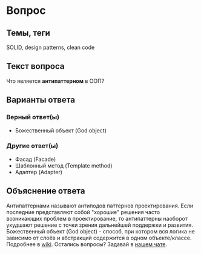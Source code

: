 # Вопрос

## Темы, теги

SOLID, design patterns, clean code

## Текст вопроса

Что является **антипаттерном** в ООП?

## Варианты ответа

### Верный ответ(ы)

* Божественный объект (God object)

### Другие ответ(ы)

* Фасад (Facade)
* Шаблонный метод (Template method)
* Адаптер (Adapter)

## Объяснение ответа

Антипаттернами называют антиподов паттернов проектирования. Если последние представляют собой "хорошие" решения часто возникающих проблем в проектирование, то антипаттерны наоборот ухудшают решение с точки зрения дальнейшей поддержки и развития. Божественный объект (God object) - способ, при котором вся логика не зависимо от слоёв и абстракций содержится в одном объекте/классе. Подробнее в [wiki](https://technical-excellence.ru/wiki/DesignPatterns). Остались вопросы? Задавай в [нашем чате](https://t.me/technicalexcellenceru).

